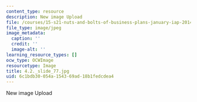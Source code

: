 ```yaml
---
content_type: resource
description: New image Upload
file: /courses/15-s21-nuts-and-bolts-of-business-plans-january-iap-2014/6c1bdb30054a154369ad18b1fedcdea4_4.2._slide_77.jpg
file_type: image/jpeg
image_metadata:
  caption: ''
  credit: ''
  image-alt: ''
learning_resource_types: []
ocw_type: OCWImage
resourcetype: Image
title: 4.2._slide_77.jpg
uid: 6c1bdb30-054a-1543-69ad-18b1fedcdea4
---
```

New image Upload

